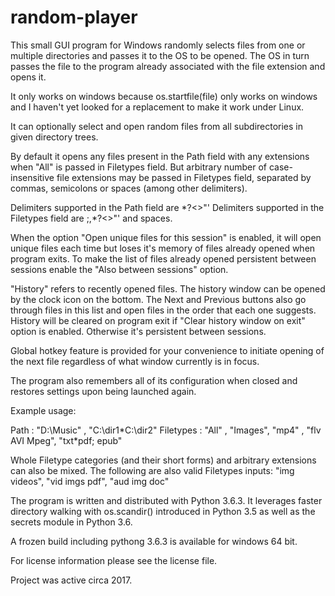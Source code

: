 # random-player

This small GUI program for Windows randomly selects files from one 
or multiple directories and passes it to the OS to be opened.
The OS in turn passes the file to the program already associated 
with the file extension and opens it.

It only works on windows because os.startfile(file) only works on windows and I haven't yet looked for a replacement 
to make it work under Linux.

It can optionally select and open random files from all subdirectories 
in given directory trees.

By default it opens any files present in the Path field with
any extensions when "All" is passed in Filetypes field.
But arbitrary number of case-insensitive file extensions may be passed
in Filetypes field, separated by commas, semicolons or spaces (among other delimiters).

Delimiters supported in the Path field are \*?<>"'
Delimiters supported in the Filetypes field are ;,\*?<>"' and spaces.

When the option "Open unique files for this session" is enabled,
it will open unique files each time but loses it's memory of files already
opened when program exits. To make the list of files already opened
persistent between sessions enable the "Also between sessions" option.

"History" refers to recently opened files. The history window can be opened by the clock icon
on the bottom. The Next and Previous buttons also go through files in this list and open
files in the order that each one suggests. History will be cleared on program exit if 
"Clear history window on exit" option is enabled. Otherwise it's persistent between sessions.

Global hotkey feature is provided for your convenience to initiate opening of the next file
regardless of what window currently is in focus.

The program also remembers all of its configuration when closed and restores settings
upon being launched again.

Example usage:

Path : "D:\Music" , "C:\dir1\*C:\dir2"
Filetypes : "All" , "Images", "mp4" , "flv AVI Mpeg", "txt\*pdf; epub"

Whole Filetype categories (and their short forms) and arbitrary extensions
can also be mixed.
The following are also valid Filetypes inputs:
"img videos", "vid imgs pdf", "aud img doc" 


The program is written and distributed with Python 3.6.3.
It leverages faster directory walking with os.scandir() introduced in Python 3.5
as well as the secrets module in Python 3.6.

A frozen build including pythong 3.6.3 is available for windows 64 bit.

For license information please see the license file.

Project was active circa 2017.
